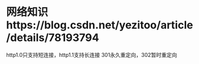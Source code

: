 # 网络知识https://blog.csdn.net/yezitoo/article/details/78193794
http1.0只支持短连接，http1.1支持长连接
301永久重定向，302暂时重定向

